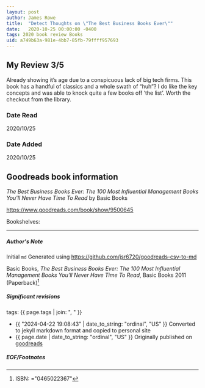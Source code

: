 ```yaml
---
layout: post
author: James Rowe
title:  "Detect Thoughts on \"The Best Business Books Ever\""
date:   2020-10-25 00:00:00 -0400
tags: 2020 book review Books 
uid: a749b63a-981e-4bb7-85fb-79ffff957693
---
```


<!-- highly dependent on how you personally use jekyll templates, and how you want this to show up -->
<!-- escape any jekyll keys with double brackets -->

## My Review 3/5

Already showing it’s age due to a conspicuous lack of big tech firms. This book has a handful of classics and a whole swath of “huh”? I do like the key concepts and was able to knock quite a few books off ‘the list’. Worth the checkout from the library. 

### Date Read
2020/10/25

### Date Added
2020/10/25

## Goodreads book information

*The Best Business Books Ever: The 100 Most Influential Management Books You'll Never Have Time To Read* by Basic Books

https://www.goodreads.com/book/show/9500645

Bookshelves: 

---

##### Author's Note

Initial `md` Generated using https://github.com/jsr6720/goodreads-csv-to-md

Basic Books, *The Best Business Books Ever: The 100 Most Influential Management Books You'll Never Have Time To Read*,  Basic Books 2011 (Paperback)[^1]

##### Significant revisions

tags: {{ page.tags | join: ", " }} <!-- todo move this somewhere -->

- {{ "2024-04-22 19:08:43" | date_to_string: "ordinal", "US" }} Converted to jekyll markdown format and copied to personal site
- {{ page.date | date_to_string: "ordinal", "US" }} Originally published on [goodreads](https://www.goodreads.com)

##### EOF/Footnotes

[^1]: ISBN: ="0465022367"